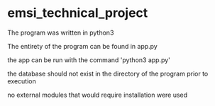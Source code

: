 # emsi_technical_project

The program was written in python3

The entirety of the program can be found in app.py

the app can be run with the command 'python3 app.py'

the database should not exist in the directory of the program prior to execution

no external modules that would require installation were used